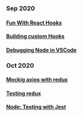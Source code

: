 ### Sep 2020
#### [Fun With React Hooks](/001)
#### [Building custom Hooks](/002)
#### [Debugging Node in VSCode](/003)
### Oct 2020
#### [Mockig axios with redux](http://github.com)
#### [Testing redux](http://github.com)
#### [Node: Testing with Jest](http://github.com)
